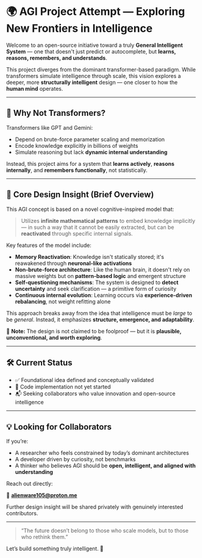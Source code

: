 # 🌍 AGI Project Attempt — Exploring New Frontiers in Intelligence

Welcome to an open-source initiative toward a truly **General Intelligent System** — one that doesn't just predict or autocomplete, but **learns, reasons, remembers, and understands**.

This project diverges from the dominant transformer-based paradigm. While transformers simulate intelligence through scale, this vision explores a deeper, more **structurally intelligent** design — one closer to how the **human mind** operates.

---

## 🚫 Why Not Transformers?

Transformers like GPT and Gemini:
- Depend on brute-force parameter scaling and memorization
- Encode knowledge explicitly in billions of weights
- Simulate reasoning but lack **dynamic internal understanding**

Instead, this project aims for a system that **learns actively**, **reasons internally**, and **remembers functionally**, not statistically.

---

## 🧠 Core Design Insight (Brief Overview)

This AGI concept is based on a novel cognitive-inspired model that:

> Utilizes **infinite mathematical patterns** to embed knowledge implicitly — in such a way that it cannot be easily extracted, but can be **reactivated** through specific internal signals.

Key features of the model include:
- **Memory Reactivation**: Knowledge isn't statically stored; it's reawakened through **neuronal-like activations**
- **Non-brute-force architecture**: Like the human brain, it doesn't rely on massive weights but on **pattern-based logic** and emergent structure
- **Self-questioning mechanisms**: The system is designed to **detect uncertainty** and seek clarification — a primitive form of curiosity
- **Continuous internal evolution**: Learning occurs via **experience-driven rebalancing**, not weight refitting alone

This approach breaks away from the idea that intelligence must be *large* to be *general*. Instead, it emphasizes **structure, emergence, and adaptability**.

🧠 **Note:** The design is not claimed to be foolproof — but it is **plausible, unconventional, and worth exploring**.

---

## 🛠️ Current Status

- ✅ Foundational idea defined and conceptually validated
- 🚧 Code implementation not yet started
- 📬 Seeking collaborators who value innovation and open-source intelligence

---

## 💡 Looking for Collaborators

If you’re:
- A researcher who feels constrained by today’s dominant architectures
- A developer driven by curiosity, not benchmarks
- A thinker who believes AGI should be **open, intelligent, and aligned with understanding**

Reach out directly:

📧 **alienware105@proton.me**

Further design insight will be shared privately with genuinely interested contributors.

---

> “The future doesn’t belong to those who scale models, but to those who rethink them.”

Let’s build something truly intelligent. 🧠
